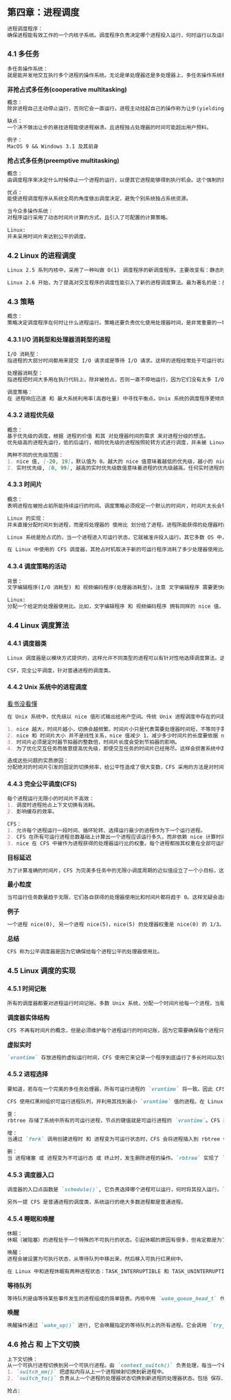 ## 第四章：进程调度

```markdown
进程调度程序：
确保进程能有效工作的一个内核子系统。调度程序负责决定哪个进程投入运行，何时运行以及运行多长时间。进程调度程序可看作是在可运行态进程之间分配有限的处理器时间资源的内核子系统。
```

### 4.1 多任务

```markdown
多任务操作系统：
就是能并发地交互执行多个进程的操作系统。无论是单处理器还是多处理器上，多任务操作系统都能使多个进程位于阻塞或睡眠的状态。即进程即使位于内存，但并不处于可运行的状态，相反这些进程利用内核阻塞自己，直到某一事件(键盘输入、网络数据)发生。
```

**非抢占式多任务(cooperative multitasking)**

```markdown
概念：
除非进程自己主动停止运行，否则它会一直运行。进程主动挂起自己的操作称为让步(yielding)。理想情况下，进程通常做出让步，以便让每个可运行进程享有足够的处理器时间。

缺点：
一个决不做出让步的悬挂进程能使进程崩溃。且进程独占处理器的时间可能超出用户预料。

例子：
MacOS 9 && Windows 3.1 及其前身
```

**抢占式多任务(preemptive multitasking)**

```markdown
概念：
由调度程序来决定什么时候停止一个进程的运行，以便其它进程能够得到执行机会。这个强制的挂起动作就叫做抢占(preemptive multitasking)。进程在被抢占之前能够运行的时间是预先设置好的，即进程的时间片(timeslice)。时间片就是分配给每个可运行进程的处理器时间段。

优点：
能使进程调度程序从系统全局的角度做出调度决定，避免个别系统独占系统资源。

当今众多操作系统：
对程序运行采用了动态时间片计算的方式，且引入了可配置的计算策略。

Linux:
并未采用时间片来达到公平的调度。
```

### 4.2 Linux 的进程调度

```markdown
Linux 2.5 系列内核中，采用了一种叫做 O(1) 调度程序的新调度程序。主要改变有：静态时间片算法、针对每一处理器的运行队列。O(1) 调度器在数以十计的多处理器环境的环境下尚能表现出近乎完美的性能和可扩展性，但是在有很多交互程序要运行的桌面系统上则表现不佳。

Linux 2.6 开始，为了提高对交互程序的调度性能引入了新的进程调度算法。最为著名的是：反转楼梯最后期限调度算法。该算法吸取了队列理论，将公平调度的概念引入了 Linux 调度程序，在 Linux 2.6.23 中替代了 O(1) 调度算法，被称为 "完全公平调度算法(CFS)"。
```

### 4.3 策略

```markdown
概念：
策略决定调度程序在何时让什么进程运行。策略还要负责优化使用处理器时间，是非常重要的一环。
```

#### 4.3.1 I/O 消耗型和处理器消耗型的进程

```markdown
I/O 消耗型：
指进程的大部分时间都用来提交 I/O 请求或是等待 I/O 请求。这样的进程经常处于可运行状态，通常都是运行短短的一会儿，因为它在等待更多的 I/O 请求时最后总会阻塞(键盘输入、网络I/O)。多数用户图形界面程序都属于 I/O 密集型，因为它们会在多数时间里都等待来自鼠标或是键盘的用户交互操作。

处理器消耗型：
指进程把时间大多用在执行代码上，除非被抢占，否则一直不停地运行，因为它们没有太多 I/O 需求。从系统响应速度考虑，调度器不应该经常让它们运行。对于这类处理器消耗型的进程(数学计算程序、死循环)，调度策略往往是尽量降低它们的调度频率，延长其运行时间。

调度策略：
在 进程响应迅速 和 最大系统利用率(高吞吐量) 中寻找平衡点。Unix 系统的调度程序更倾向于 I/O 消耗型程序，提供更好的程序响应速度。Linux 为保证 交互式应用 和 桌面系统 的性能，缩短响应时间，也倾向于 I/O 消耗型程序。但是也并未忽略处理器消耗型的进程。
```

#### 4.3.2 进程优先级

```markdown
概念：
基于优先级的调度，根据 进程的价值 和其 对处理器时间的需求 来对进程分级的想法。
优先级高的进程先运行，低的后运行，相同优先级的进程按照轮转方式进行调度，并未被 Linux 完全采用。调度程序总是选择时间片未用尽且优先级最高的进程运行。用户和系统都可以通过设置进程的优先级来影响系统的调度。

两种不同的优先级范围：
1. nice 值, [-20, 19]，默认值为 0。越大的 nice 值意味着越低的优先级，越小的 nice 值意味拥有更多的处理器时间。可以通过 `ps -el` 查看，其中 `NL` 一列即 nice 值。
2. 实时优先级, [0, 99], 越高的实时优先级数值意味着进程的优先级越高。任何实时进程的优先级都高于普通的进程。大部分现代的 Unix 都提供类似的机制。`ps -eo state,uid,pid,rtprio` 查看进程列表，如果 `rtprio` 实时优先级列下显示的是 `-` 则说明不是实时优先级。
```

#### 4.3.3 时间片

```markdown
概念：
表明进程在被抢占前所能持续运行的时间。调度策略必须规定一个默认的时间片，时间片太长会导致交互响应表现欠佳，太短会明显增大进程切换带来的处理器耗时。其中 I/O 消耗型不需要长的时间片，处理器消耗型的进程则希望越长越好，其中一个原因是：可以让它们的高速缓存命中率更高。

Linux 的实现：
并未直接分配时间片到进程，而是将处理器的 使用比 划分给了进程。进程所能获得的处理器时间其实和系统负载密切相关。这个比例进一步会收到进程 nice 值的影响。

Linux 系统是抢占式的，当一个进程进入可运行状态，它就被准许投入运行。其它多数 OS 中，是否要将一个进程立刻投入运行(抢占当前进程)，完全由进程优先级和是否有时间片决定的。

在 Linux 中使用的 CFS 调度器，其抢占时机取决于新的可运行程序消耗了多少处理器使用比。如果消耗的使用比比当前进程小，新进程立刻投入运行，抢占当前进程。否则推迟运行。
```

#### 4.3.4 调度策略的活动

```markdown
背景：
文字编辑程序(I/O 消耗型) 和 视频编码程序(处理器消耗型)。注意 文字编辑程序 需要更快的响应。因此我们是希望当文字编辑程序在需要处理器时，总能抢占视频编码程序。

Linux:
分配一个给定的处理器使用比。比如，文字编辑程序 和 视频编码程序 拥有同样的 nice 值，处理器的使用比都是 50%，当 文字编辑程序 被唤醒时，CFS 会发现 文字编辑程序 运行的时间要更短，秉承绝对公平的原则，因此会立刻让其抢占 视频编码程序。
```

### 4.4 Linux 调度算法

#### 4.4.1 调度器类

```markdown
Linux 调度器是以模块方式提供的，这样允许不同类型的进程可以有针对性地选择调度算法。这种模块化结构被成为调度器类(scheduler classes)，允许多种不同的可动态添加的调度算法并存。每个调度器都有一个优先级，按照优先级顺序遍历调度类，拥有一个可执行进程的最高优先级的调度器类胜出，去选择下面要执行的那个程序。

CSF，完全公平调度，针对普通进程的调度类。
```

#### 4.4.2 Unix 系统中的进程调度

[看书没看懂](https://zhuanlan.zhihu.com/p/53084328)

```markdown
在 Unix 系统中，优先级以 nice 值形式输出给用户空间。传统 Unix 进程调度中存在的问题：

1. nice 越大，时间片越小，切换会越频繁。时间片小只是代表需要处理器时间短，不等同于需要频繁切换，如 CPU 消耗型任务。
2. nice 和 时间片大小 并不是线性关系，nice 值减少 1，减少多少时间片的长度要依据 nice 值的大小决定。
3. 时间片必须是定时器节拍器的整数倍，时间片长度会受到节拍器的影响。
4. 为了优化交互任务而故意提高优先级，即使交互任务的时间片已经用尽。这样会损害系统中其它进程的利益。

造成这些问题的实质原因：
分配绝对的时间片引发的固定的切换频率，给公平性造成了很大变数，CFS 采用的方法是对时间片分配方式进行根本性的重新设计，完全摒弃时间片，分配给进程一个处理器使用比重。
```

#### 4.4.3 完全公平调度(CFS)

```markdown
每个进程运行无限小的时间片不高效：
1. 调度时进程抢占上下文切换有消耗。
2. 影响缓存的效率。

CFS：
1. 允许每个进程运行一段时间、循环轮转、选择运行最少的进程作为下一个运行进程。
2. CFS 在所有可运行进程总数基础上计算出一个进程应该运行多久，而非依赖 nice 计算时间片。
3. nice 在 CFS 中被作为进程获得的处理器运行比的权重。每个进程都按其权重在全部可运行进程中所占比例的 "时间片" 来运行。
```

**目标延迟**

```markdown
为了计算准确的时间片，CFS 为完美多任务中的无限小调度周期的近似值设立了一个小目标，这个目标称为 "目标延迟"，越小的调度周期带来越好的交互性，同时更接近完美的多任务。但是也必须承受更高的切换代价和更差的系统总吞吐能力。假如 目标延迟 为 20ms, 假如有 4个任务，每个只能运行 5ms, 假如有 20个任务，每个只能运行 1ms。
```

**最小粒度**

```markdown
当可运行任务数量趋于无限，它们各自获得的处理器使用比和时间片都将趋于 0。这样无疑会造成不可接受的切换消耗。最小粒度就是每个进程获得的时间片底线，默认值为 1ms。
```

**例子**

```markdown
一个进程 nice(0), 另一个进程 nice(5)，nice(5) 的处理器权重是 nice(0) 的 1/3。如果我们的目标延迟是 20ms, 则 nice(5) 会获得 15ms 的时间，nice(0) 会获得 5ms 的时间。绝对的 nice 值不再影响调度决策，只有相对值才会影响处理器时间的分配比例。
```

**总结**

```markdown
CFS 称为公平调度器是因为它确保给每个进程公平的处理器使用比。
```

### 4.5 Linux 调度的实现

#### 4.5.1 时间记账

```markdown
所有的调度器都要对进程运行时间记账。多数 Unix 系统，分配一个时间片给每一个进程，当每次系统时钟节拍发生时，时间片都会被减少一个节拍周期。当一个进程的时间片被减少到 0 时，会被另一个尚未到 0 的时间片可运行进程抢占。
```

**调度器实体结构**

```python
CFS 不再有时间片的概念，但是必须维护每个进程运行的时间记账，因为它需要确保每个进程只在公平分配给它的处理器时间内运行。CFS 使用调度器实体结构为 `sched_entity`, 调度器实体结构作为一个名为 `se` 的成员变量，位于 `struct task_struct` 内。
```

**虚拟实时**

```markdown
`vruntime` 存放进程的虚拟运行时间，CFS 使用它来记录一个程序到底运行了多长时间以及它还应该再运行多久，单位是 `ns`。
```

#### 4.5.2 进程选择

```markdown
要知道，若存在一个完美的多任务处理器，所有可运行进程的 `vruntime` 将一致。因此 CFS 的规则是：当 CFS 需要选择下一个运行进程时，它会挑一个具有最小的 `vruntime` 进程。这就是 CFS 调度算法的核心。

CFS 使用红黑树组织可运行进程队列，并利用其找到最小 `vruntime` 值的进程。在 Linux 中，红黑树(rbtree) 是一个自平衡二叉搜索树。

查：
rbtree 存储了系统中所有的可运行进程，节点的键值就是可运行进程的 `vruntime`。CFS 找到在树中 `vruntime` 最小的节点(最左侧的叶子节点)。时间复杂度 O(logN) 。

增：
当通过 `fork` 调用创建进程时 和 进程变为可运行状态时，CFS 会将进程插入到 rbtree 中。Linux 中的 `enqueue_entity()` 实现了这一功能。由于平衡二叉树的性质，如果待插入节点键值小于当前键值，则往左分支走，反之。因此一旦有一次走过右分支，则可以设置最左分支叶子节点 `leftmost=0`。否则可以让 `leftmost=1` 表示可以更新最左节点。使用 `rb_leftmost` 指向最终被插入的进程，就算是更新缓存好了。

删：
当 进程堵塞 或 进程变为不可运行态 或 终止时，发生删除进程的操作。`rbtree` 实现了 `rb_erase()` 函数，可以完成删除操作。此外还需要更新 `rb_leftmost` 缓存，使用 `rb_next()` 找到谁是下一个节点，然后更新最新的最左节点信息到 `rb_leftmost` 上。
```

#### 4.5.3 调度器入口

```markdown
调度器的入口点函数是 `schedule()`, 它负责选择哪个进程可以运行，何时将其投入运行。`schedule()` 通常需要和 具体的调度类 相关联，`schedule()` 会调用 `pick_next_task()`，该函数会以优先级为顺序，从高到低检查每一个调度类，从最高优先级的调度类，选择最高优先级的进程，然后返回。

另外一提 CFS 是普通进程的调度类，系统运行的绝大多数进程都是普通进程。
```

#### 4.5.4 睡眠和唤醒

```markdown
休眠：
休眠（被阻塞）的进程处于一个特殊的不可执行的状态。引起休眠的原因有很多，但肯定都是为了等待一些事件。无论是什么原因，都是进程把自己标记称休眠状态，从可执行红黑树中移出，放入等待队列中，然后调用 `schedule()` 选择和执行下一个进程。

唤醒：
进程会被设置为可执行状态，从等待队列中移出来，然后移入可执行红黑树中。

在 Linux 中和进程休眠有两种进程状态：TASK_INTERRUPTIBLE 和 TASK_UNINTERRUPTIBLE。它们的唯一区别就是 TASK_UNINTERRUPTIBLE 的进程会忽略信号，处于 TASK_INTERRUPTIBLE 状态的进程如果接收到一个信号，会被提前唤醒并响应该信号。
```

**等待队列**

```markdown
等待队列是由等待某些事件发生的进程组成的简单链表。内核中用 `wake_queue_head_t` 代表等待队列。创建等待队列有两种方法：`DECLARE_WAITQUEUE()` 静态创建 和 `init_waitqueue_head()` 动态创建。进程把自己放入等待队列中并设置成不可执行状态，当与等待队列相关的发生的时候，队列上的进程会被唤醒。
```

**唤醒**

```markdown
唤醒操作通过 `wake_up()` 进行, 它会唤醒指定的等待队列上的所有进程。它会调用 `try_to_wake_up()`，该函数会将进程设置为 `TASK_RUNNING` 状态，调用 `enqueue_task()` 将进程再放入 rbtree 中。如果说被唤醒的进程优先级比当前正在执行的进程优先级更高，还要设置 `need_resched` 标志。通常哪段代码促使等待条件达成，它就要负责随后调用 `wake_up()`。
```

### 4.6 抢占 和 上下文切换

```markdown
上下文切换：
从一个可执行进程切换到另一个可执行进程。由 `context_switch()` 负责处理，每当一个新的进程被选出来准备投入运行的时候，`schedule()` 就会调用该函数。主要做了两项基本的操作：
1. `switch_mm()` 把虚拟内存从上一个进程映射切换到新进程中。
2. `switch_to()` 负责从上一个进程的处理器状态切换到新进程的处理器状态。包括 保存、恢复栈信息、寄存器信息。

抢占:

```






































































